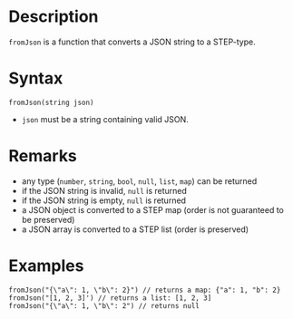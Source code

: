# Description

`fromJson` is a function that converts a JSON string to a STEP-type.

# Syntax

```step
fromJson(string json)
```

- `json` must be a string containing valid JSON.

# Remarks

- any type (`number`, `string`, `bool`, `null`, `list`, `map`) can be returned
- if the JSON string is invalid, `null` is returned
- if the JSON string is empty, `null` is returned
- a JSON object is converted to a STEP map (order is not guaranteed to be preserved)
- a JSON array is converted to a STEP list (order is preserved)

# Examples

```step
fromJson("{\"a\": 1, \"b\": 2}") // returns a map: {"a": 1, "b": 2}
fromJson("[1, 2, 3]') // returns a list: [1, 2, 3]
fromJson("{\"a\": 1, \"b\": 2") // returns null
```
